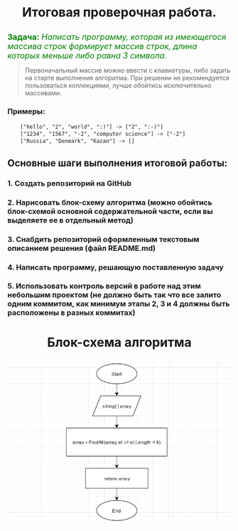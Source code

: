 # <p></p>
# **<p style="text-align: center;"> Итоговая проверочная работа.</p>**

<font color=green size=4> **Задача:** *Написать программу, которая из имеющегося массива строк формирует массив строк, длина которых меньше либо равна 3 символа.*</font>

 > <p>Первоначальный массив можно ввести с клавиатуры, либо задать на старте выполнения алгоритма. При решении не рекомендуется пользоваться коллекциями, лучше обойтись исключительно массивами.</p>

 ### Примеры:
        ["hello", "2", "world", ":)"] -> ["2", ":-)"]
        ["1234", "1567", "-2", "computer science"] -> ["-2"]
        ["Russia", "Denmark", "Kazan"] -> []

## Основные шаги выполнения итоговой работы:
 ### 1. Создать репозиторий на GitHub
 ### 2. Нарисовать блок-схему алгоритма (можно обойтись блок-схемой основной содержательной части, если вы выделяете ее в отдельный метод)
 ### 3. Снабдить репозиторий оформленным текстовым описанием решения (файл README.md)
 ### 4. Написать программу, решающую поставленную задачу
 ### 5. Использовать контроль версий в работе над этим небольшим проектом (не должно быть так что все залито одним коммитом, как минимум этапы 2, 3 и 4 должны быть расположены в разных коммитах)

# <p></p>
# **<p style="text-align: center;">Блок-схема алгоритма</p>**

 ![Block_diagram](block_diagram.jpg)
